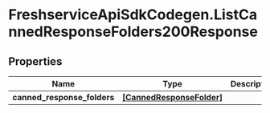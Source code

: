 # FreshserviceApiSdkCodegen.ListCannedResponseFolders200Response

## Properties

| Name                        | Type                                                  | Description | Notes      |
| --------------------------- | ----------------------------------------------------- | ----------- | ---------- |
| **canned_response_folders** | [**[CannedResponseFolder]**](CannedResponseFolder.md) |             | [optional] |
